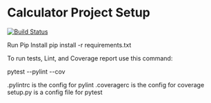 # Calculator Project Setup
[![Build Status](https://app.travis-ci.com/rb225/calc2_zeroerrordivision.svg?branch=main)](https://app.travis-ci.com/rb225/calc2_zeroerrordivision)

Run Pip Install
pip install -r requirements.txt

To run tests, Lint, and Coverage report use this command:

pytest  --pylint --cov

.pylintrc is the config for pylint
.coveragerc is the config for coverage
setup.py is a config file for pytest
